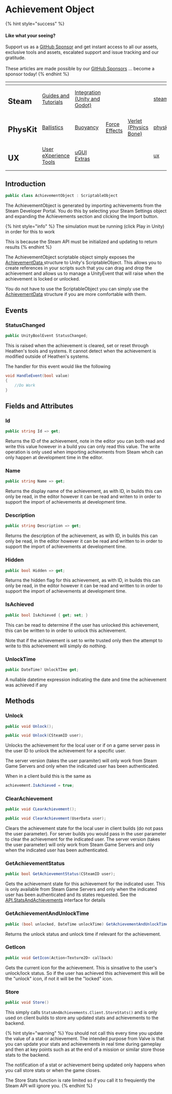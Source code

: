# Achievement Object



{% hint style="success" %}
#### Like what your seeing?

Support us as a [GitHub Sponsor](../../../../become-a-sponsor/) and get instant access to all our assets, exclusive tools and assets, escalated support and issue tracking and our gratitude.\
\
These articles are made possible by our [GitHub Sponsors](../../../../become-a-sponsor/) ... become a sponsor today!
{% endhint %}

<table data-view="cards"><thead><tr><th></th><th></th><th></th><th></th><th></th><th data-hidden data-card-target data-type="content-ref"></th><th data-hidden data-card-cover data-type="files"></th></tr></thead><tbody><tr><td><h2>Steam</h2></td><td><a href="../../../../company/steam/">Guides and Tutorials</a></td><td><a href="../../">Integration (Unity and Godot)</a></td><td></td><td></td><td><a href="../../../../company/steam/">steam</a></td><td><a href="../../../../.gitbook/assets/Steamworks Card.png">Steamworks Card.png</a></td></tr><tr><td><h2>PhysKit</h2></td><td><a href="../../../physkit/sample-scenes/fantasy-style-ballistic-simulation.md">Ballistics</a></td><td><a href="../../../physkit/sample-scenes/1-buoyancy-example.md">Buoyancy</a></td><td><a href="../../../physkit/sample-scenes/1-force-effect-fields.md">Force Effects</a></td><td><a href="../../../physkit/sample-scenes/2-verlet-spring-skinned-mesh.md">Verlet (Physics Bone)</a></td><td><a href="../../../physkit/">physkit</a></td><td><a href="../../../../.gitbook/assets/PhysKit Card.png">PhysKit Card.png</a></td></tr><tr><td><h2>UX</h2></td><td><a href="../../../ux/learning/core-concepts/">User eXperience Tools</a></td><td><a href="../../../ux/learning/ugui-extras/">uGUI Extras</a></td><td></td><td></td><td><a href="../../../ux/">ux</a></td><td><a href="../../../../.gitbook/assets/Splash Screen (1).png">Splash Screen (1).png</a></td></tr></tbody></table>

## Introduction

```csharp
public class AchievementObject : ScriptableObject
```

The AchievementObject is generated by importing achievements from the Steam Developer Portal. You do this by selecting your Steam Settings object and expanding the Achievements section and clicking the Import button.

{% hint style="info" %}
The simulation must be running (click Play in Unity) in order for this to work&#x20;



This is because the Steam API must be initialized and updating to return results
{% endhint %}

The AchievementObject scriptable object simply exposes the [AchievementData ](../../data-layer/achievement-data.md)structure to Unity's ScriptableObject. This allows you to create references in your scripts such that you can drag and drop the achievement and allows us to manage a UnityEvent that will raise when the achievement is locked or unlocked.

You do not have to use the ScriptableObject you can simply use the [AchievementData](../../data-layer/achievement-data.md) structure if you are more comfortable with them.

## Events

### StatusChanged

```csharp
public UnityBoolEvent StatusChanged;
```

This is raised when the achievement is cleared, set or reset through Heathen's tools and systems. It cannot detect when the achievement is modified outside of Heathen's systems.

The handler for this event would like the following

```csharp
void HandleEvent(bool value)
{
    //Do Work
}
```

## Fields and Attributes

### Id

```csharp
public string Id => get;
```

Returns the ID of the achievement, note in the editor you can both read and write this value however in a build you can only read this value. The write operation is only used when importing achievments from Steam whcih can only happen at development time in the editor.

### Name

```csharp
public string Name => get;
```

Returns the display name of the achievement, as with ID, in builds this can only be read, in the editor however it can be read and writen to in order to support the import of achievements at development time.

### Description

```csharp
public string Description => get;
```

Returns the description of the achievement, as with ID, in builds this can only be read, in the editor however it can be read and written to in order to support the import of achievements at development time.

### Hidden

```csharp
public bool Hidden => get;
```

Returns the hidden flag for this achievement, as with ID, in builds this can only be read, in the editor however it can be read and written to in order to support the import of achievements at development time.

### IsAchieved

```csharp
public bool IsAchieved { get; set; }
```

This can be read to determine if the user has unlocked this achievement, this can be written to in order to unlock this achievement.

Note that if the achievement is set to write trusted only then the attempt to write to this achievement will simply do nothing.&#x20;

### UnlockTime

```csharp
public DateTime? UnlockTIme get;
```

A nullable datetime expression indicating the date and time the achievement was achieved if any

## Methods

### Unlock

```csharp
public void Unlock();
```

```csharp
public void Unlock(CSteamID user);
```

Unlocks the achievement for the local user or if on a game server pass in the user ID to unlock the achievement for a specific user.&#x20;

The server version (takes the user paramiter) will only work from Steam Game Servers and only when the indicated user has been authenticated.

When in a client build this is the same as&#x20;

```csharp
achievement.IsAchieved = true;
```

### ClearAchievement

```csharp
public void CLearAchievement();
```

```csharp
public void ClearAchievement(UserData user);
```

Clears the achievement state for the local user in client builds (do not pass the user parameter). For server builds you would pass in the user parameter to clear the achievement for the indicated user. The server version (takes the user parameter) will only work from Steam Game Servers and only when the indicated user has been authenticated.

### GetAchievementStatus

```csharp
public bool GetAchievementStatus(CSteamID user);
```

Gets the achievement state for this achievement for the indicated user. This is only available from Steam Game Servers and only when the indicated user has been authenticated and its states requested. See the [API.StatsAndAchievements](../../api/stats-and-achievements.md) interface for details

### GetAchievementAndUnlockTime

```csharp
public (bool unlocked, DateTime unlockTime) GetAchievementAndUnlockTime(UserData user)
```

Returns the unlock status and unlock time if relevant for the achievement.

### GetIcon

```csharp
public void GetIcon(Action<Texture2D> callback)
```

Gets the current icon for the achievement. This is sinsative to the user's unlock/lock status. So if the user has achieved this achievement this will be the "unlock" icon, if not it will be the "locked" icon.

### Store

```csharp
public void Store()
```

This simply calls `StatsAndAchievements.Client.StoreStats()` and is only used on client builds to store any updated stats and achievements to the backend.&#x20;

{% hint style="warning" %}
You should not call this every time you update the value of a stat or achievement. The intended purpose from Valve is that you can update your stats and achievements in real time during gameplay and then at key points such as at the end of a mission or similar store those stats to the backend.



The notification of a stat or achievement being updated only happens when you call store  stats or when the game closes.



The Store Stats function is rate limited so if you call it to frequiently the Steam API will ignore you.
{% endhint %}
